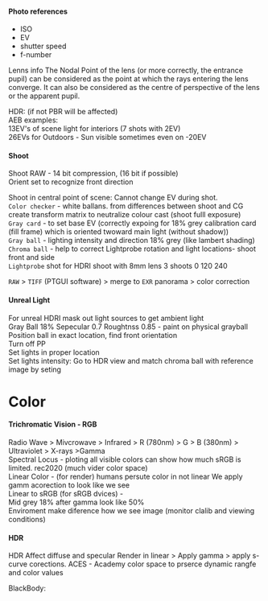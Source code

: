 #### Photo references
- ISO 
- EV 
- shutter speed 
- f-number

Lenns info
The Nodal Point of the lens (or more correctly, the entrance pupil) can be considered as the point at which the rays entering the lens converge. It can also be considered as the centre of perspective of the lens or the apparent pupil. 
 
 
  
HDR: (if not PBR will be affected)    
AEB examples:  
13EV's of scene light for interiors (7 shots with 2EV)  
26EVs for Outdoors - Sun visible sometimes even on -20EV  

#### Shoot
Shoot RAW - 14 bit compression, (16 bit if possible)  
Orient set to recognize front direction  

Shoot in central point of scene: Cannot change EV during shot.    
`Color checker` - white ballans. from differences between shoot and CG create transform matrix to neutralize colour cast (shoot fulll exposure)   
`Gray card` - to set base EV (correctly expoing for 18% grey calibration card (fill frame) which is oriented twoward main light (without shadow))  
`Gray ball` -  lighting intensity and direction 18% grey (like lambert shading)   
`Chroma ball` -  help to correct Lightprobe rotation and light locations- shoot front and side   
`Lightprobe` shot for HDRI shoot with 8mm lens 3 shoots 0 120 240  

`RAW` > `TIFF` (PTGUI software) > merge to  `EXR` panorama  > color correction 

#### Unreal Light
For unreal HDRI mask out light sources to get ambient light   
Gray Ball 18% Sepecular 0.7 Roughtnss 0.85 - paint on physical grayball    
Position ball in exact location, find front orientation   
Turn off PP    
Set lights in proper location  
Set lights intensity: Go to HDR view and match chroma ball with reference image by seting   
 
 
# Color
#### Trichromatic Vision - RGB
Radio Wave > Mivcrowave > Infrared > R (780nm) > G > B (380nm) > Ultraviolet > X-rays >Gamma    
Spectral Locus - ploting all visible colors can show how much sRGB is limited. rec2020 (much vider color space)    
Linear Color - (for render) humans persute color in not linear We apply gamm acorection to look like we see   
Linear to sRGB (for sRGB dvices) -   
Mid grey 18% after gamma look like 50%     
Enviroment make diference how we see image  (monitor clalib and viewing conditions)
#### HDR
HDR Affect diffuse and specular
Render in linear > Apply gamma > apply s-curve corections.
ACES - Academy color space  to prserce dynamic rangfe and color values  


BlackBody: 


